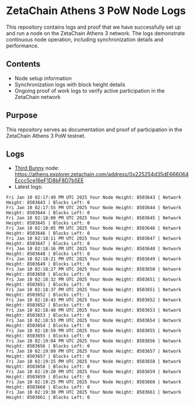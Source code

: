 # ZetaChain Athens 3 PoW Node Logs
This repository contains logs and proof that we have successfully set up and run a node on the ZetaChain Athens 3 network. The logs demonstrate continuous node operation, including synchronization details and performance.

## Contents
- Node setup information
- Synchronization logs with block height details
- Ongoing proof of work logs to verify active participation in the ZetaChain network

## Purpose
This repository serves as documentation and proof of participation in the ZetaChain Athens 3 PoW testnet.

## Logs

- [Third Bunny](https://thirdbunny.xyz/) node: https://athens.explorer.zetachain.com/address/0x225254d35dE666064Eccc5ce16eF1D8bF8D7b5EE
- Latest logs:
```
Fri Jan 10 02:17:49 PM UTC 2025 Your Node Height: 8503643 | Network Height: 8503643 | Blocks Left: 0
Fri Jan 10 02:17:55 PM UTC 2025 Your Node Height: 8503644 | Network Height: 8503644 | Blocks Left: 0
Fri Jan 10 02:18:00 PM UTC 2025 Your Node Height: 8503645 | Network Height: 8503645 | Blocks Left: 0
Fri Jan 10 02:18:05 PM UTC 2025 Your Node Height: 8503646 | Network Height: 8503646 | Blocks Left: 0
Fri Jan 10 02:18:11 PM UTC 2025 Your Node Height: 8503647 | Network Height: 8503647 | Blocks Left: 0
Fri Jan 10 02:18:16 PM UTC 2025 Your Node Height: 8503648 | Network Height: 8503648 | Blocks Left: 0
Fri Jan 10 02:18:21 PM UTC 2025 Your Node Height: 8503649 | Network Height: 8503649 | Blocks Left: 0
Fri Jan 10 02:18:27 PM UTC 2025 Your Node Height: 8503650 | Network Height: 8503650 | Blocks Left: 0
Fri Jan 10 02:18:32 PM UTC 2025 Your Node Height: 8503651 | Network Height: 8503651 | Blocks Left: 0
Fri Jan 10 02:18:37 PM UTC 2025 Your Node Height: 8503651 | Network Height: 8503652 | Blocks Left: 1
Fri Jan 10 02:18:43 PM UTC 2025 Your Node Height: 8503652 | Network Height: 8503652 | Blocks Left: 0
Fri Jan 10 02:18:48 PM UTC 2025 Your Node Height: 8503653 | Network Height: 8503653 | Blocks Left: 0
Fri Jan 10 02:18:53 PM UTC 2025 Your Node Height: 8503654 | Network Height: 8503654 | Blocks Left: 0
Fri Jan 10 02:18:59 PM UTC 2025 Your Node Height: 8503655 | Network Height: 8503655 | Blocks Left: 0
Fri Jan 10 02:19:04 PM UTC 2025 Your Node Height: 8503656 | Network Height: 8503656 | Blocks Left: 0
Fri Jan 10 02:19:09 PM UTC 2025 Your Node Height: 8503657 | Network Height: 8503657 | Blocks Left: 0
Fri Jan 10 02:19:15 PM UTC 2025 Your Node Height: 8503658 | Network Height: 8503658 | Blocks Left: 0
Fri Jan 10 02:19:20 PM UTC 2025 Your Node Height: 8503659 | Network Height: 8503659 | Blocks Left: 0
Fri Jan 10 02:19:25 PM UTC 2025 Your Node Height: 8503660 | Network Height: 8503660 | Blocks Left: 0
Fri Jan 10 02:19:30 PM UTC 2025 Your Node Height: 8503661 | Network Height: 8503661 | Blocks Left: 0
```
